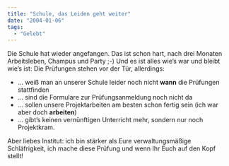 ```yaml
---
title: "Schule, das Leiden geht weiter"
date: "2004-01-06"
tags:
  - "Gelebt"
---
```


Die Schule hat wieder angefangen. Das ist schon hart, nach drei Monaten Arbeitsleben, Champus und Party ;-) Und es ist alles wie’s war und bleibt wie’s ist: Die Prüfungen stehen vor der Tür, allerdings:

- … weiß man an unserer Schule leider noch nicht **wann** die Prüfungen stattfinden
- … sind die Formulare zur Prüfungsanmeldung noch nicht da
- … sollen unsere Projektarbeiten am besten schon fertig sein (ich war aber doch **arbeiten**)
- … gibt’s keinen vernünftigen Unterricht mehr, sondern nur noch Projektkram.

Aber liebes Institut: ich bin stärker als Eure verwaltungsmäßige Schläfrigkeit, ich mache diese Prüfung und wenn Ihr Euch auf den Kopf stellt!
